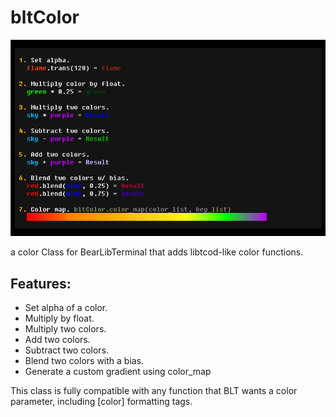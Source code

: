 # bltColor

![Example](/example.png)

a color Class for BearLibTerminal that adds libtcod-like color functions.

## Features:
* Set alpha of a color.
* Multiply by float.
* Multiply two colors.
* Add two colors.
* Subtract two colors.
* Blend two colors with a bias.
* Generate a custom gradient using color_map

This class is fully compatible with any function that BLT wants a color parameter, including [color] formatting tags.
